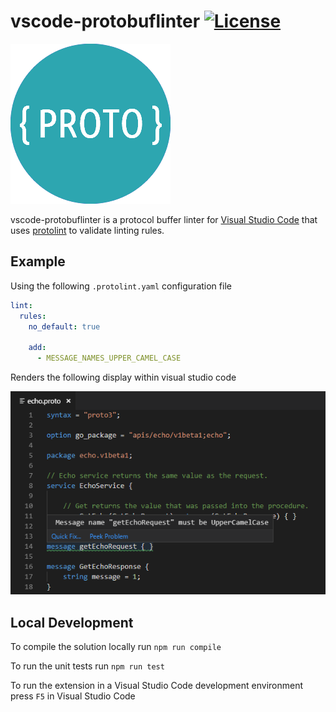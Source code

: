 # vscode-protobuflinter [![License](https://img.shields.io/:license-mit-blue.svg)](https://github.com/jpreese/vscode-protobuflint/blob/master/LICENSE)

![protobuflinter_logo](img/protobuflint_logo.png)

vscode-protobuflinter is a protocol buffer linter for [Visual Studio Code](https://code.visualstudio.com/) that uses [protolint](https://github.com/yoheimuta/protolint) to validate linting rules.

## Example

Using the following `.protolint.yaml` configuration file

```yaml
lint:
  rules:
    no_default: true

    add:
      - MESSAGE_NAMES_UPPER_CAMEL_CASE
```

Renders the following display within visual studio code

![protobuflintexample](img/protobuflint_screen.png)

## Local Development

To compile the solution locally run `npm run compile`

To run the unit tests run `npm run test`

To run the extension in a Visual Studio Code development environment press `F5` in Visual Studio Code
